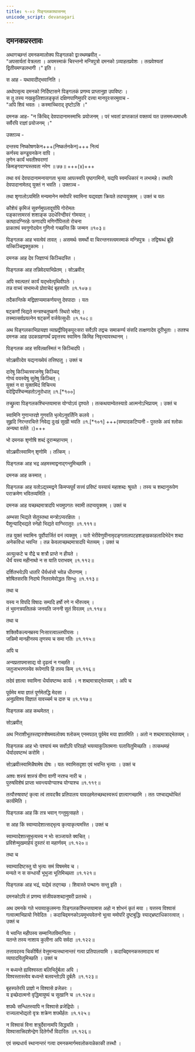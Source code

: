 ```yaml
---
title: १-०२ पिङ्गलकाश्वासनम्
unicode_script: devanagari
---
```


## दमनकप्रस्तावः
अथागच्छन्तं दमनकमालोक्य पिङ्गलको द्वाःस्थमब्रवीत् -  
"अपसार्यतां वेत्रलता । अयमस्माकं चिरन्तनो मन्त्रिपुत्रो दमनको ऽव्याहतप्रवेशः । तत्प्रवेश्यतां द्वितीयमण्डलभागी ।" इति ।  

स आह - यथावादीद्भवानिति ।  

अथोपसृत्य दमनको निर्दिष्टासने पिङ्गलकं प्रणम्य प्राप्तानुज्ञ उपविष्टः ।  
स तु तस्य नखकुलिशालङ्कृतं दक्षिणपाणिमुपरि दत्त्वा मानपुरःसरमुवाच -  
"अपि शिवं भवतः । कस्माच्चिराद् दृष्टोऽसि ।"

दमनक आह- "न किंचिद् देवपादानामस्माभिः प्रयोजनम् । परं भवतां प्राप्तकालं वक्तव्यं यत उत्तममध्यमाधमैः सर्वैरपि राज्ञां प्रयोजनम् ।"

उक्तञ्च -

दन्तस्य निष्कोषणकेन+++(निष्कर्तनकेन)+++ नित्यं  
कर्णस्य कण्डूयनकेन वापि ।  
तृणेन कार्यं भवतीश्वराणां  
किमङ्गवाग्घस्तवता नरेण ॥ ७७॥ +++(४)+++

तथा वयं देवपादानामन्वयागता भृत्या आपत्स्वपि पृष्ठगामिनो, यद्यपि स्वमधिकारं न लभामहे। तथापि देवपादानामेतद् युक्तं न भवति । उक्तञ्च -

<div class="js_include" url="../../upadeshAH/sevA/bhRtya-chyuti/"  newLevelForH1="3" includeTitle="true"> </div>  

<div class="js_include" url="../../upadeshAH/sevA/bhRtya-mahattva/"  newLevelForH1="3" includeTitle="true"> </div>  

<div class="js_include" url="../../upadeshAH/sevA/sat-bhRtya-laxaNa/"  newLevelForH1="3" includeTitle="true"> </div>  

तथा शृगालोऽयमिति मन्यमानेन ममोपरि स्वामिना यद्यवज्ञा क्रियते तदप्ययुक्तम् । उक्तं च यतः

कौशेयं कृमिजं सुवर्णमुपलाद्दूर्वापि गोरोमतः  
पङ्कात्तामरसं शशाङ्क उदधेरिन्दीवरं गोमयात् ।  
काष्ठादग्निरहेः फणादपि मणिर्गोपित्ततो रोचना  
प्राकाश्यं स्वगुणोदयेन गुणिनो गच्छन्ति किं जन्मन ॥१०३॥


पिङ्गलक आह भवत्वेवं तावत् । असमर्थः समर्थो वा चिरन्तनस्त्वमस्माकं मन्त्रिपुत्रः । तद्विश्रब्धं ब्रूहि यत्किञ्चिद्वक्तुकामः ।  

दमनक आह देव जिज्ञाप्यं किञ्चिदस्ति ।  

पिङ्गलक आह तन्निवेदयाभिप्रेतम् । सोऽब्रवीत्

अपि स्वल्पतरं कार्यं यद्भवेत्पृथिवीपतेः ।  
तन्न वाच्यं सभामध्ये प्रोवाचेदं बृहस्पतिः ॥१.१०७॥

तदैकान्तिके मद्विज्ञाप्यमाकर्णयन्तु देवपादाः । यतः

षट्कर्णो भिद्यते मन्त्रश्चतुष्कर्णः स्थिरो भवेत् ।  
तस्मात्सर्वप्रयत्नेन षट्कर्णं वर्जयेत्सुधीः ॥१.१०८॥

अथ पिङ्गलकाभिप्रायज्ञा व्याघ्रद्वीपिवृकपुरःसरा सर्वेऽपि तद्वचः समाकर्ण्य संसदि तत्क्षणादेव दूरीभूताः । ततश्च दमनक आह उदकग्रहणार्थं प्रवृत्तस्य स्वामिनः किमिह निवृत्त्यावस्थानम् ।  

पिङ्गलक आह सविलक्षस्मितं न किञ्चिदपि ।  

सोऽब्रवीत्देव यद्यनाख्येयं तत्तिष्ठतु । उक्तं च

दारेषु किञ्चित्स्वजनेषु किञ्चिद्  
गोप्यं वयस्येषु सुतेषु किञ्चित् ।  
युक्तं न वा युक्तमिदं विचिन्त्य  
वदेद्विपश्चिन्महतोऽनुरोधात् ॥१.[*१००]

तच्छ्रुत्वा पिङ्गलकश्चिन्तयामास योग्योऽयं दृश्यते । तत्कथयाम्येतस्याग्रे आत्मनोऽभिप्रायम् । उक्तं च

स्वामिनि गुणान्तरज्ञे गुणवति भृत्येऽनुवर्तिनि कलये ।  
सुहृदि निरन्तरचित्ते निवेद्य दुःखं सुखी भवति ॥१.[*१०१] +++(सम्पादकटिप्पनी - पुस्तके अयं श्लोकः अन्यथा वर्तते ।)+++

भो दमनक शृणोषि शब्दं दूरान्महान्तम् ।  

सोऽब्रवीत्स्वामिन् शृणोमि । तत्किम् ।  

पिङ्गलक आह भद्र अहमस्माद्वनाद्गन्तुमिच्छामि ।  

दमनक आह कस्मात् ।  

पिङ्गलक आह  यतोऽद्यस्मद्वने किमप्यपूर्वं सत्त्वं प्रविष्टं यस्यायं महाशब्दः श्रूयते । तस्य च शब्दानुरूपेण पराक्रमेण भवितव्यमिति ।  

दमनक आह यच्छब्दमात्रादपि भयमुपगतः स्वामी तदप्ययुक्तम् । उक्तं च

अम्भसा भिद्यते सेतुस्तथा मन्त्रोऽप्यरक्षितः ।  
पैशुन्याद्भिद्यते स्नेहो भिद्यते वाग्भिरातुरः ॥१.१११॥

तन्न युक्तं स्वामिनः पूर्वोपार्जितं वनं त्यक्तुम् । यतो भेरीवेणुवीनामृदङ्गतालपटहशङ्खकाहलादिभेदेन शब्दा अनेकविधा भवन्ति । तन्न केवलाच्छब्दमात्रादपि भेतव्यम् । उक्तं च

अत्युत्कटे च रौद्रे च शत्रौ प्राप्ते न हीयते ।  
धैर्यं यस्य महीनाथो न स याति पराभवम् ॥१.११२॥  

दर्शितभयेऽपि धातरि धैर्यध्वंसो भवेन्न धीराणाम् ।  
शोषितसरसि निदाघे नितरामेवोद्धतः सिन्धुः ॥१.११३॥

तथा च

यस्य न विपदि विषादः सम्पदि हर्षो रणे न भीरुत्वम् ।  
तं भुवनत्रयतिलकं जनयति जननी सुतं विरलम् ॥१.११४॥

तथा च

शक्तिवैकल्यनम्रस्य निःसारत्वाल्लघीयसः ।  
जन्निमो मानहीनस्य तृणस्य च समा गतिः ॥१.११५॥

अपि च

अन्यप्रतापमासाद्य यो दृढत्वं न गच्छति ।  
जतुजाभरणस्येव रूपेणापि हि तस्य किम् ॥१.११६॥

तदेवं ज्ञात्वा स्वामिना धैर्यावष्टम्भः कार्यः । न शब्दमात्राद्भेतव्यम् । अपि च

पूर्वमेव मया ज्ञातं पूर्णमेतद्धि मेदसा ।  
अनुप्रविश्य विज्ञातं यावच्चर्म च दारु च ॥१.११७॥

पिङ्गलक आह कथमेतत् ।  

सोऽब्रवीत्

<div class="js_include" url="../../upakathAH/01-02_shrugAladundibhikathA/"  newLevelForH1="3" includeTitle="true"> </div>

अथ निराशीभूतस्तद्दारुशेषमवलोक्य श्लोकम् एनमपठत् पूर्वमेव मया ज्ञातमिति । अतो न शब्दमात्राद्भेतव्यम् ।  


पिङ्गलक आह भोः पश्यायं मम सर्वोऽपि परिग्रहो भयव्याकुलितमनाः पलायितुमिच्छति । तत्कथमहं धैर्यादवष्टम्भं करोमि ।  

सोऽब्रवीत्स्वामिन्नैषामेष दोषः । यतः स्वामिसदृशा एवं भवन्ति भृत्याः । उक्तं च

अश्वः शस्त्रं शास्त्रं वीणा वाणी नरश्च नारी च ।  
पुरुषविशेषं प्राप्ता भवन्त्ययोग्याश्च योग्याश्च ॥१.११९॥

तत्पौरुषावष्टं कृत्वा त्वं तावदत्रैव प्रतिपालय यावदहमेतच्छब्दस्वरूपं ज्ञात्वागच्छामि । ततः पश्चाद्यथोचितं कार्यमिति ।  

पिङ्गलक आह किं तत्र भवान् गन्तुमुत्सहते ।  

स आह किं स्वाम्यादेशात्सद्भृत्य कृत्याकृत्यमस्ति । उक्तं च

स्वाम्यादेशात्सुभृत्यस्य न भोः सञ्जायते क्वचित् ।  
प्रविशेन्मुखमाहेयं दुस्तरं वा महार्णवम् ॥१.१२०॥

तथा च

स्वाम्यादिष्टस्तु यो भृत्यः समं विषममेव च ।  
मन्यते न स सन्धार्यो भूभुजा भूतिमिच्छता ॥१.१२१॥

पिङ्गलक आह भद्रं, यद्येवं तद्गच्छ । शिवास्ते पन्थानः सन्तु इति ।  

दमनकोऽपि तं प्रणम्य संजीवकशब्दानुषरी प्रतस्थे ।  

अथ दमनके गते भयव्याकुलमनाः पिङ्गलकश्चिन्तयामास अहो न शोभनं कृतं मया । यत्तस्य विश्वासं गत्वात्माभिप्रायो निवेदितः । कदाचिद्दमनकोऽयमुभयवेतनो भूत्वा ममोपरि दुष्टबुद्धिः स्याद्भ्रष्टाधिकारत्वात् । उक्तं च

ये भवन्ति महीपस्य सम्मानितविमानिताः ।  
यतन्ते तस्य नाशाय कुलीना अपि सर्वदा ॥१.१२२॥

तत्तावदस्य चिकीर्षितं वेत्तुमन्यत्स्थानान्तरं गत्वा प्रतिपालयामि । कदाचिद्दमनकस्तमादाय मां व्यापादयितुमिच्छति । उक्तं च

न बध्यन्ते ह्यविश्वस्ता बलिभिर्दुर्बला अपि ।  
विश्वस्तास्त्वेव बध्यन्ते बलवन्तोऽपि दुर्बलैः ॥१.१२३॥

बृहस्पतेरपि प्राज्ञो न विश्वासे व्रजेन्नरः ।  
य इच्छेदात्मनो वृद्धिमायुष्यं च सुखानि च ॥१.१२४॥

शपथैः सन्धितस्यापि न विश्वासे व्रजेद्रिपोः ।  
राज्यलाभोद्यतो वृत्रः शक्रेण शपथैर्हतः ॥१.१२५॥

न विश्वासं विना शत्रुर्देवानामपि सिद्ध्यति ।  
विश्वासात्त्रिदशेन्द्रेण दितेर्गर्भो विदारितः ॥१.१२६॥

एवं सम्प्रधार्य स्थानान्तरं गत्वा दमनकमार्गमवलोकयन्नेकाकी तस्थौ ।  
